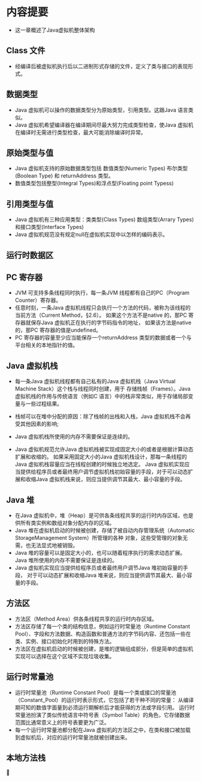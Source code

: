 # 内容提要

* 这一章概述了Java虚拟机整体架构

## Class 文件
* 经编译后被虚拟机执行后以二进制形式存储的文件，定义了类与接口的表现形式。

## 数据类型
* Java 虚拟机可以操作的数据类型分为原始类型，引用类型。这跟Java 语言类似。
* Java 虚拟机希望编译器在编译期间尽最大努力完成类型检查，使Java 虚拟机在编译时无需进行类型检查，最大可能消除编译时异常。

## 原始类型与值
* Java 虚拟机支持的原始数据类型包括 数值类型(Numeric Types) 布尔类型(Boolean Type) 和 returnAddress 类型。
* 数值类型包括整型(Integral Types)和浮点型(Floating point Typess)

## 引用类型与值
* Java 虚拟机有三种应用类型：类类型(Class Types) 数组类型(Arrary Types)和接口类型(Interface Types)
* Java 虚拟机规范没有规定null在虚拟机实现中以怎样的编码表示。

## 运行时数据区

## PC 寄存器
* JVM 可支持多条线程同时执行，每一条JVM 线程都有自己的PC（Program Counter）寄存器。
*	任意时刻，一条Java 虚拟机线程只会执行一个方法的代码，被称为该线程的当前方法（Current Method，§2.6）。
	如果这个方法不是native 的，那PC 寄存器就保存Java 虚拟机正在执行的字节码指令的地址，
	如果该方法是native 的，那PC 寄存器的值是undefined。
*	PC 寄存器的容量至少应当能保存一个returnAddress 类型的数据或者一个与平台相关的本地指针的值。

## Java 虚拟机栈
*   每一条Java 虚拟机线程都有自己私有的Java 虚拟机栈（Java Virtual Machine Stack）这个栈与线程同时创建，用于
 存储栈帧（Frames）。Java 虚拟机栈的作用与传统语言（例如C 语言）中的栈非常类似，用于存储局部变量与一些过程结果。
*	栈帧可以在堆中分配的原因：除了栈帧的出栈和入栈，Java 虚拟机栈不会再受其他因素的影响;
*	Java 虚拟机栈所使用的内存不需要保证是连续的。

* Java 虚拟机规范允许Java 虚拟机栈被实现成固定大小的或者是根据计算动态扩展和收缩的。
    如果采用固定大小的Java 虚拟机栈设计，那每一条线程的Java 虚拟机栈容量应当在线程创建的时候独立地选定。
    Java 虚拟机实现应当提供给程序员或者最终用户调节虚拟机栈初始容量的手段，对于可以动态扩展和收缩Java 虚拟机栈来说，则应当提供调节其最大、最小容量的手段。

## Java 堆
*  在Java 虚拟机中，堆（Heap）是可供各条线程共享的运行时内存区域，也是供所有类实例和数组对象分配内存的区域。
* Java 堆在虚拟机启动的时候被创建，存储了被自动内存管理系统（Automatic StorageManagement System）所管理的各种
对象，这些受管理的对象无需，也无法显式地被销毁。
* Java 堆的容量可以是固定大小的，也可以随着程序执行的需求动态扩展。Java 堆所使用的内存不需要保证是连续的。
* Java 虚拟机实现应当提供给程序员或者最终用户调节Java 堆初始容量的手段，
	对于可以动态扩展和收缩Java 堆来说，则应当提供调节其最大、最小容量的手段。
	
## 方法区
* 方法区（Method Area）供各条线程共享的运行时内存区域。
* 方法区存储了每一个类的结构信息，例如运行时常量池（Runtime Constant Pool）、字段和方法数据、构造函数和普通方法的字节码内容、还包括一些在类、实例、接口初始化时用到的特殊方法。
* 方法区在虚拟机启动的时候被创建，是堆的逻辑组成部分，但是简单的虚拟机实现可以选择在这个区域不实现垃圾收集。

## 运行时常量池
*  运行时常量池（Runtime Constant Pool）是每一个类或接口的常量池（Constant_Pool）的运行时表示形式，它包括了若干种不同的常量：
从编译期可知的数值字面量到必须运行期解析后才能获得的方法或字段引用。
运行时常量池扮演了类似传统语言中符号表（Symbol Table）的角色，它存储数据范围比通常意义上的符号表要更为广泛。
* 每一个运行时常量池都分配在Java 虚拟机的方法区之中，在类和接口被加载到虚拟机后，对应的运行时常量池就被创建出来。

## 本地方法栈

 

















